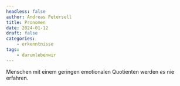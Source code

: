 ```yaml
---
headless: false
author: Andreas Petersell
title: Pronomen
date: 2024-01-12
draft: false
categories:
    - erkenntnisse
tags:
    - darumlebenwir
---
```


Menschen mit einem geringen emotionalen Quotienten werden *es* nie erfahren.
